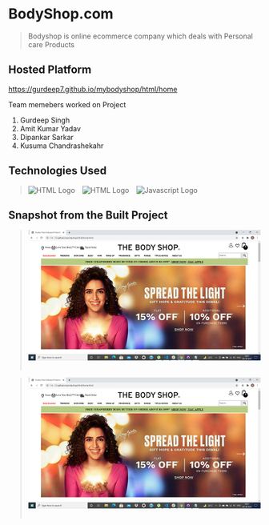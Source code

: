 # BodyShop.com

>Bodyshop is online ecommerce company which deals with Personal care Products

## Hosted Platform

https://gurdeep7.github.io/mybodyshop/html/home

Team memebers worked on Project
1. Gurdeep Singh
2. Amit Kumar Yadav
3. Dipankar Sarkar
4. Kusuma Chandrashekahr

## Technologies Used
> <img src = "https://i.stack.imgur.com/PgcSR.png" width = "100" height = "100" alt = "HTML Logo"/>
> &ensp; <img src = "https://upload.wikimedia.org/wikipedia/commons/thumb/d/d5/CSS3_logo_and_wordmark.svg/1200px-CSS3_logo_and_wordmark.svg.png" width = "100" height = "100" alt ="HTML Logo"/>
> &ensp; <img src = "https://cdn.iconscout.com/icon/free/png-256/javascript-2752148-2284965.png" width = "100" height = "100" alt = "Javascript Logo">

## Snapshot from the Built Project

> <img src = "images/homePage.png" alt = "Home Page" /> &emsp;


> <img src = "images/homePage.png" style="width:500px" alt = "Category Page" /> &emsp;
<!-- > <img src = "https://drive.google.com/uc?export=view&id=10YcJbGyl7ZEDGSV2tD3EhAyL-Q2Ic0dN" alt = "Cart Page" /> &emsp;
> <img src = "https://drive.google.com/uc?export=view&id=10RoK7ihO4B_3Jc-HjtDaBBdbXQC8Ees0" alt = "Login PAge" /> &emsp;uc?export=view&ida
> <img src = "https://drive.google.com/uc?export=view&id=10b2IRFVIwBeGe1m7pvmQULxwoTrV92QE" alt = "Registration PAge" /> &emsp;
> <img src = "https://drive.google.com/uc?export=view&id=10UEH7QtLZ9uLk318DLc6R7IgUD33Jx5n" alt = "Checkout Page" /> &emsp; -->


